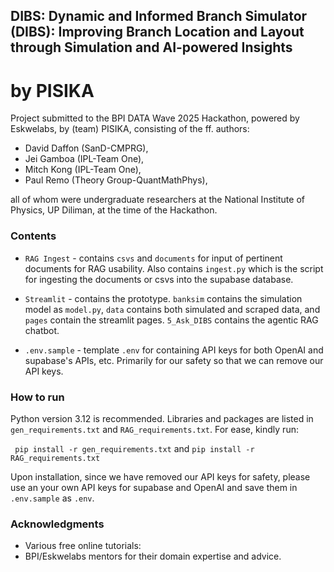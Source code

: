 ## DIBS: Dynamic and Informed Branch Simulator (DIBS): Improving Branch Location and Layout through Simulation and AI-powered Insights
# by PISIKA

Project submitted to the BPI DATA Wave 2025 Hackathon, powered by Eskwelabs, by (team) PISIKA, consisting of the ff. authors:
- David Daffon (SanD-CMPRG),
- Jei Gamboa (IPL-Team One),
- Mitch Kong (IPL-Team One),
- Paul Remo (Theory Group-QuantMathPhys), 

all of whom were undergraduate researchers at the National Institute of Physics, UP Diliman, at the time of the Hackathon.

### Contents

* `RAG Ingest` - contains `csvs` and `documents` for input of pertinent documents for RAG usability. Also contains `ingest.py` which is the script for ingesting the documents or csvs into the supabase database.

* `Streamlit` - contains the prototype. `banksim` contains the simulation model as `model.py`, `data` contains both simulated and scraped data, and `pages` contain the streamlit pages. `5_Ask_DIBS` contains the agentic RAG chatbot.

* `.env.sample` - template `.env` for containing API keys for both OpenAI and supabase's APIs, etc. Primarily for our safety so that we can remove our API keys.

### How to run

Python version 3.12 is recommended. Libraries and packages are listed in `gen_requirements.txt` and `RAG_requirements.txt`. For ease, kindly run:

``` pip install -r gen_requirements.txt``` and
```pip install -r RAG_requirements.txt```

Upon installation, since we have removed our API keys for safety, please use an your own API keys for supabase and OpenAI and save them in `.env.sample` as `.env`.

### Acknowledgments

* Various free online tutorials: 
* BPI/Eskwelabs mentors for their domain expertise and advice.


